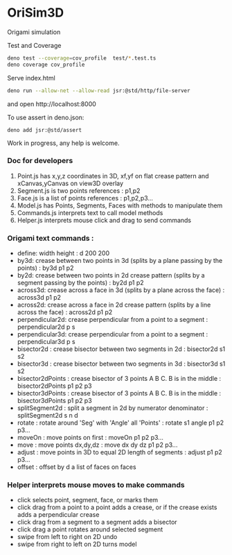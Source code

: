 # OriSim3D
Origami simulation

Test and Coverage
```bash
deno test --coverage=cov_profile  test/*.test.ts
deno coverage cov_profile
```

Serve index.html
```bash
deno run --allow-net --allow-read jsr:@std/http/file-server
```
and open
http://localhost:8000

To use assert in deno.json:
```
deno add jsr:@std/assert
```

Work in progress, any help is welcome.

### Doc for developers

1. Point.js has x,y,z coordinates in 3D, xf,yf on flat crease pattern
   and xCanvas,yCanvas on view3D overlay
2. Segment.js is two points references : p1,p2
3. Face.js is a list of points references : p1,p2,p3...
4. Model.js has Points, Segments, Faces with methods to manipulate them
5. Commands.js interprets text to call model methods
6. Helper.js interprets mouse click and drag to send commands

### Origami text commands :
- define: width height : d 200 200
- by3d: crease between two points in 3d (splits by a plane passing by the points) : by3d p1 p2
- by2d: crease between two points in 2d crease pattern (splits by a segment passing by the points) : by2d p1 p2
- across3d: crease across a face in 3d (splits by a plane across the face) : across3d p1 p2
- across2d: crease across a face in 2d crease pattern (splits by a line across the face) : across2d p1 p2
- perpendicular2d: crease perpendicular from a point to a segment : perpendicular2d p s
- perpendicular3d: crease perpendicular from a point to a segment : perpendicular3d p s
- bisector2d : crease bisector between two segments in 2d : bisector2d s1 s2
- bisector3d : crease bisector between two segments in 3d : bisector3d s1 s2
- bisector2dPoints : crease bisector of 3 points A B C. B is in the middle : bisector2dPoints p1 p2 p3
- bisector3dPoints : crease bisector of 3 points A B C. B is in the middle : bisector3dPoints p1 p2 p3
- splitSegment2d : split a segment in 2d by numerator denominator : splitSegment2d s n d
- rotate : rotate around 'Seg' with 'Angle' all 'Points' : rotate s1 angle p1 p2 p3...
- moveOn : move points on first : moveOn p1 p2 p3...
- move : move points dx,dy,dz : move dx dy dz p1 p2 p3...
- adjust : move points in 3D to equal 2D length of segments : adjust p1 p2 p3...
- offset : offset by d a list of faces on faces

### Helper interprets mouse moves to make commands
- click selects point, segment, face, or marks them
- click drag from a point to a point adds a crease, or if the crease exists adds a perpendicular crease
- click drag from a segment to a segment adds a bisector
- click drag a point rotates around selected segment
- swipe from left to right on 2D undo
- swipe from right to left on 2D turns model
